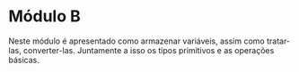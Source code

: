 # Módulo B

Neste módulo é apresentado como armazenar variáveis, assim como tratar-las, converter-las. Juntamente a isso os tipos primitivos e as  operações básicas.